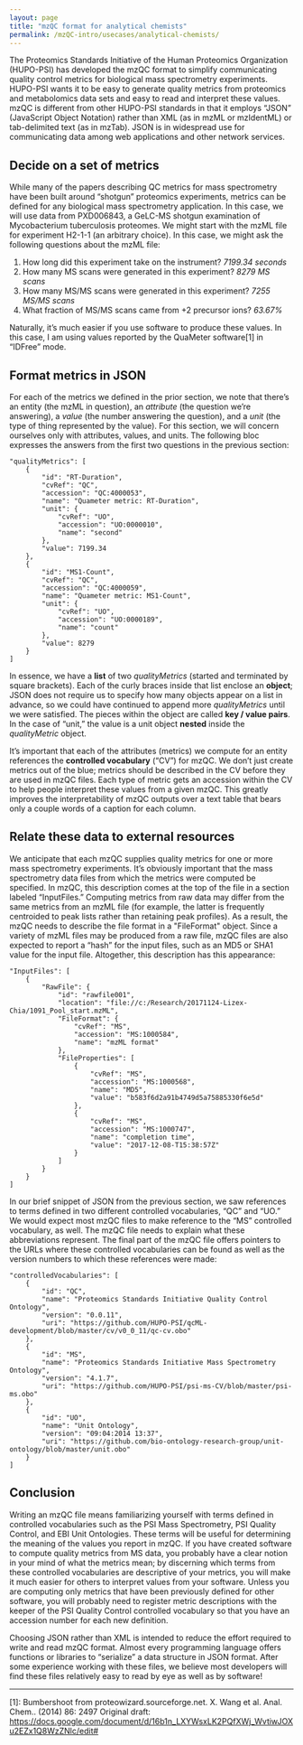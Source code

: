 ```yaml
---
layout: page
title: "mzQC format for analytical chemists"
permalink: /mzQC-intro/usecases/analytical-chemists/
---
```


The Proteomics Standards Initiative of the Human Proteomics Organization (HUPO-PSI) has developed the mzQC format to simplify communicating quality control metrics for biological mass spectrometry experiments.  HUPO-PSI wants it to be easy to generate quality metrics from proteomics and metabolomics data sets and easy to read and interpret these values.  mzQC is different from other HUPO-PSI standards in that it employs “JSON” (JavaScript Object Notation) rather than XML (as in mzML or mzIdentML) or tab-delimited text (as in mzTab).  JSON is in widespread use for communicating data among web applications and other network services.

## Decide on a set of metrics
While many of the papers describing QC metrics for mass spectrometry have been built around “shotgun” proteomics experiments, metrics can be defined for any biological mass spectrometry application.  In this case, we will use data from PXD006843, a GeLC-MS shotgun examination of Mycobacterium tuberculosis proteomes.  We might start with the mzML file for experiment H2-1-1 (an arbitrary choice).  In this case, we might ask the following questions about the mzML file:
1. How long did this experiment take on the instrument?
    _7199.34 seconds_
2. How many MS scans were generated in this experiment?
    _8279 MS scans_
3. How many MS/MS scans were generated in this experiment?
    _7255 MS/MS scans_
4. What fraction of MS/MS scans came from +2 precursor ions?
    _63.67%_

Naturally, it’s much easier if you use software to produce these values.  In this case, I am using values reported by the QuaMeter software[1] in “IDFree” mode.


## Format metrics in JSON
For each of the metrics we defined in the prior section, we note that there’s an entity (the mzML in question), an _attribute_ (the question we’re answering), a _value_ (the number answering the question), and a _unit_ (the type of thing represented by the value).  For this section, we will concern ourselves only with attributes, values, and units.  The following bloc expresses the answers from the first two questions in the previous section:

```
"qualityMetrics": [
    {
        "id": "RT-Duration",
        "cvRef": "QC",
        "accession": "QC:4000053",
        "name": "Quameter metric: RT-Duration",
        "unit": {
            "cvRef": "UO",
            "accession": "UO:0000010",
            "name": "second"
        },
        "value": 7199.34
    },
    {
        "id": "MS1-Count",
        "cvRef": "QC",
        "accession": "QC:4000059",
        "name": "Quameter metric: MS1-Count",
        "unit": {
            "cvRef": "UO",
            "accession": "UO:0000189",
            "name": "count"
        },
        "value": 8279
    }
]
```

In essence, we have a **list** of two _qualityMetrics_ (started and terminated by square brackets).  Each of the curly braces inside that list enclose an **object**; JSON does not require us to specify how many objects appear on a list in advance, so we could have continued to append more _qualityMetrics_ until we were satisfied.  The pieces within the object are called **key / value pairs**.  In the case of “unit,” the value is a unit object **nested** inside the _qualityMetric_ object.


It’s important that each of the attributes (metrics) we compute for an entity references the **controlled vocabulary** (“CV”) for mzQC.  We don’t just create metrics out of the blue; metrics should be described in the CV before they are used in mzQC files.  Each type of metric gets an accession within the CV to help people interpret these values from a given mzQC.  This greatly improves the interpretability of mzQC outputs over a text table that bears only a couple words of a caption for each column.


## Relate these data to external resources
We anticipate that each mzQC supplies quality metrics for one or more mass spectrometry experiments.  It’s obviously important that the mass spectrometry data files from which the metrics were computed be specified.  In mzQC, this description comes at the top of the file in a section labeled “InputFiles.”  Computing metrics from raw data may differ from the same metrics from an mzML file (for example, the latter is frequently centroided to peak lists rather than retaining peak profiles).  As a result, the mzQC needs to describe the file format in a "FileFormat" object.  Since a variety of mzML files may be produced from a raw file, mzQC files are also expected to report a “hash” for the input files, such as an MD5 or SHA1 value for the input file.  Altogether, this description has this appearance:

```
"InputFiles": [
    {
        "RawFile": {
            "id": "rawfile001",
            "location": "file://c:/Research/20171124-Lizex-Chia/1091_Pool_start.mzML",
            "FileFormat": {
                "cvRef": "MS",
                "accession": "MS:1000584",
                "name": "mzML format"
            },
            "FileProperties": [
                {
                    "cvRef": "MS",
                    "accession": "MS:1000568",
                    "name": "MD5",
                    "value": "b583f6d2a91b4749d5a75885330f6e5d"
                },
                {
                    "cvRef": "MS",
                    "accession": "MS:1000747",
                    "name": "completion time",
                    "value": "2017-12-08-T15:38:57Z"
                }
            ]
        }
    }
]
```

In our brief snippet of JSON from the previous section, we saw references to terms defined in two different controlled vocabularies, “QC” and “UO.”  We would expect most mzQC files to make reference to the “MS” controlled vocabulary, as well.  The mzQC file needs to explain what these abbreviations represent.  The final part of the mzQC file offers pointers to the URLs where these controlled vocabularies can be found as well as the version numbers to which these references were made: 

```
"controlledVocabularies": [
    {
        "id": "QC",
        "name": "Proteomics Standards Initiative Quality Control Ontology",
        "version": "0.0.11",
        "uri": "https://github.com/HUPO-PSI/qcML-development/blob/master/cv/v0_0_11/qc-cv.obo"
    },
    {
        "id": "MS",
        "name": "Proteomics Standards Initiative Mass Spectrometry Ontology",
        "version": "4.1.7",
        "uri": "https://github.com/HUPO-PSI/psi-ms-CV/blob/master/psi-ms.obo"
    },
    {
        "id": "UO",
        "name": "Unit Ontology",
        "version": "09:04:2014 13:37",
        "uri": "https://github.com/bio-ontology-research-group/unit-ontology/blob/master/unit.obo"
    }
]
```

## Conclusion
Writing an mzQC file means familiarizing yourself with terms defined in controlled vocabularies such as the PSI Mass Spectrometry, PSI Quality Control, and EBI Unit Ontologies.  These terms will be useful for determining the meaning of the values you report in mzQC.  If you have created software to compute quality metrics from MS data, you probably have a clear notion in your mind of what the metrics mean; by discerning which terms from these controlled vocabularies are descriptive of your metrics, you will make it much easier for others to interpret values from your software.  Unless you are computing only metrics that have been previously defined for other software, you will probably need to register metric descriptions with the keeper of the PSI Quality Control controlled vocabulary so that you have an accession number for each new definition.


Choosing JSON rather than XML is intended to reduce the effort required to write and read mzQC format.  Almost every programming language offers functions or libraries to “serialize” a data structure in JSON format.  After some experience working with these files, we believe most developers will find these files relatively easy to read by eye as well as by software!


---
[1]: Bumbershoot from proteowizard.sourceforge.net.  X. Wang et al. Anal. Chem.. (2014) 86: 2497
Original draft: https://docs.google.com/document/d/16b1n_LXYWsxLK2PQfXWj_WvtiwJOXu2EZx1Q8WzZNlc/edit#
